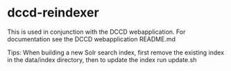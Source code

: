 # dccd-reindexer

This is used in conjunction with the DCCD webapplication.
For documentation see the DCCD webapplication README.md

Tips:
When building a new Solr search index, 
first remove the existing index in the data/index directory, 
then to update the index run update.sh
